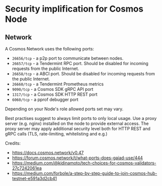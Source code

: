 # Security implification for Cosmos Node

## Network

A Cosmos Network uses the following ports:

- `26656/tcp` - a p2p port to communicate between nodes.
- `26657/tcp` - a Tendermint RPC port. Should be disabled for incoming requests from the public Internet.
- `26658/tcp` - a ABCI port. Should be disabled for incoming requests from the public Internet.
- `26660/tcp` - a Tendermint Prometheus metrics
- `9090/tcp` - a Cosmos SDK gRPC API port
- `1317/tcp` - a Cosmos SDK HTTP REST port 
- `6060/tcp` - a pprof debugger port

Depending on your Node's role allowed ports set may vary. 

Best practises suggest to always limit ports to only local usage. Use a proxy server (e.g. nginx) installed on the node to provide external access. The proxy server may apply additional security level both for HTTP REST and gRPC calls (TLS, rate-limiting, whitelisting and e.g.)


Credits:
- https://docs.cosmos.network/v0.47
- https://forum.cosmos.network/t/what-ports-does-gaiad-use/444
- https://medium.com/@kidinamoto/tech-choices-for-cosmos-validators-27c7242061ea
- https://medium.com/forbole/a-step-by-step-guide-to-join-cosmos-hub-testnet-e591a3d2cb41


